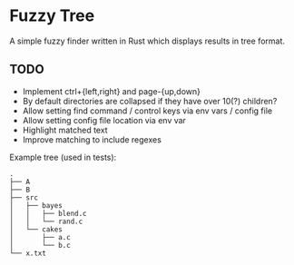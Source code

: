 Fuzzy Tree
==========

A simple fuzzy finder written in Rust which displays results in tree format.


TODO
----

* Implement ctrl+{left,right} and page-{up,down}
* By default directories are collapsed if they have over 10(?) children?
* Allow setting find command / control keys via env vars / config file
* Allow setting config file location via env var
* Highlight matched text
* Improve matching to include regexes

Example tree (used in tests):

```
.
├── A
├── B
├── src
│   ├── bayes
│   │   ├── blend.c
│   │   └── rand.c
│   └── cakes
│       ├── a.c
│       └── b.c
└── x.txt
```

